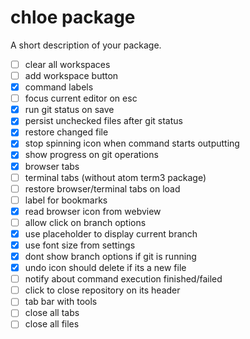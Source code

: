 # chloe package

A short description of your package.

 * [ ] clear all workspaces
 * [ ] add workspace button
 * [x] command labels
 * [ ] focus current editor on esc
 * [x] run git status on save
 * [x] persist unchecked files after git status
 * [x] restore changed file
 * [x] stop spinning icon when command starts outputting
 * [x] show progress on git operations
 * [x] browser tabs
 * [ ] terminal tabs (without atom term3 package)
 * [ ] restore browser/terminal tabs on load
 * [ ] label for bookmarks
 * [x] read browser icon from webview
 * [ ] allow click on branch options
 * [x] use placeholder to display current branch
 * [x] use font size from settings
 * [x] dont show branch options if git is running
 * [x] undo icon should delete if its a new file
 * [ ] notify about command execution finished/failed
 * [ ] click to close repository on its header
 * [ ] tab bar with tools
  * [ ] close all tabs
  * [ ] close all files
